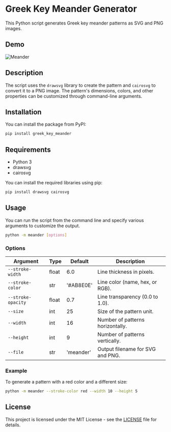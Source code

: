# Greek Key Meander Generator

This Python script generates Greek key meander patterns as SVG and PNG images.

## Demo

![Meander](meander.png)

## Description

The script uses the `drawsvg` library to create the pattern and `cairosvg` to convert it to a PNG image. The pattern's dimensions, colors, and other properties can be customized through command-line arguments.

## Installation

You can install the package from PyPI:

```bash
pip install greek_key_meander
```

## Requirements

- Python 3
- drawsvg
- cairosvg

You can install the required libraries using pip:

```bash
pip install drawsvg cairosvg
```

## Usage

You can run the script from the command line and specify various arguments to customize the output.

```bash
python -m meander [options]
```

### Options

| Argument | Type | Default | Description |
|---|---|---|---|
| `--stroke-width` | float | 6.0 | Line thickness in pixels. |
| `--stroke-color` | str | '#AB8E0E' | Line color (name, hex, or RGB). |
| `--stroke-opacity`| float | 0.7 | Line transparency (0.0 to 1.0). |
| `--size` | int | 25 | Size of the pattern unit. |
| `--width` | int | 16 | Number of patterns horizontally. |
| `--height` | int | 9 | Number of patterns vertically. |
| `--file` | str | 'meander' | Output filename for SVG and PNG. |

### Example

To generate a pattern with a red color and a different size:

```bash
python -m meander --stroke-color red --width 10 --height 5
```

## License

This project is licensed under the MIT License - see the [LICENSE](LICENSE) file for details.